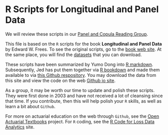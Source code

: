 
# R Scripts for Longitudinal and Panel Data

We will review these scripts in our [Panel and Copula Reading Group](https://sites.google.com/a/wisc.edu/copula-study-group/).

This file is based on the `R` scripts for the book **Longitudinal and Panel Data** by Edward W. Frees. To see the original scripts, go to the [book web site](https://instruction.bus.wisc.edu/jfrees/jfreesbooks/Longitudinal%20and%20Panel%20Data/Book/PDataBook.htm). At the same place, you will find the [datasets](https://instruction.bus.wisc.edu/jfrees/jfreesbooks/Longitudinal%20and%20Panel%20Data/Book/DataFiles.htm) that you can download. 

These scripts have been summarized by Yumo Dong into [R markdown](https://rmarkdown.rstudio.com/). Subsequently, Jed has put them together via [R bookdown](https://bookdown.org/yihui/bookdown/) and made them available to via [this Github respository](https://github.com/ewfreesRes/Long-Panel-Scripts). You may download the data from this site and view the code on the web [Github io site](https://ewfreesres.github.io/Long-Panel-Scripts/index.html).


As a group, it may be worth our time to update and polish these scripts. They were first done in 2003 and have not received a lot of cleansing since that time. If you contribute, then this will help polish your `R` skills, as well as learn a bit about `Github`. 

For more on actuarial education on the web through `Github`, see the [Open Actuarial Textbooks](https://ewfrees.github.io/) project. For `R` coding, see the [R Code for Loss Data Analytics](https://ewfrees.github.io/LDARcode/index.html) site.

